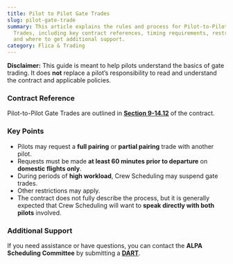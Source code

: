 ```yaml
---
title: Pilot to Pilot Gate Trades
slug: pilot-gate-trade
summary: This article explains the rules and process for Pilot-to-Pilot Gate
  Trades, including key contract references, timing requirements, restrictions,
  and where to get additional support.
category: Flica & Trading
---
```

**Disclaimer:** This guide is meant to help pilots understand the basics of gate trading. It does **not** replace a pilot’s responsibility to read and understand the contract and applicable policies.

>

### Contract Reference

Pilot-to-Pilot Gate Trades are outlined in **[Section 9-14.12](https://www.alpa.org/wja/-/media/WJA/files/eLibrary/economics/contract/main/WJA%20CA2%2020230707.pdf)** of the contract.

### Key Points

* Pilots may request a **full pairing** or **partial pairing** trade with another pilot.  
* Requests must be made **at least 60 minutes prior to departure** on **domestic flights only**.  
* During periods of **high workload**, Crew Scheduling may suspend gate trades.  
* Other restrictions may apply.  
* The contract does not fully describe the process, but it is generally expected that Crew Scheduling will want to **speak directly with both pilots** involved.  

### Additional Support

If you need assistance or have questions, you can contact the **ALPA Scheduling Committee** by submitting a **[DART](https://dart.alpa.org)**.
